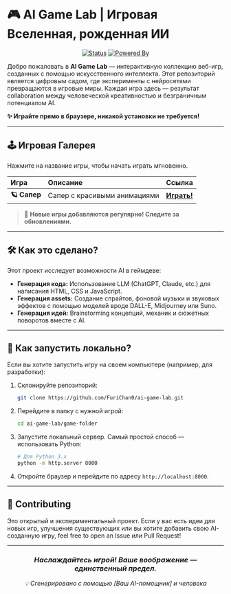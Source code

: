 # 🎮 AI Game Lab | Игровая Вселенная, рожденная ИИ

<div align="center">

[![Status](https://img.shields.io/badge/Status-Active-brightgreen.svg)]()
[![Powered By](https://img.shields.io/badge/Powered%20By-OpenAI%20|%20Claude%20|%20etc.-blue.svg)]()

</div>

Добро пожаловать в **AI Game Lab** — интерактивную коллекцию веб-игр, созданных с помощью искусственного интеллекта. Этот репозиторий является цифровым садом, где эксперименты с нейросетями превращаются в игровые миры. Каждая игра здесь — результат collaboration между человеческой креативностью и безграничным потенциалом AI.

**✨ Играйте прямо в браузере, никакой установки не требуется!**

---

## 🕹️ Игровая Галерея

Нажмите на название игры, чтобы начать играть мгновенно.

| Игра | Описание | Ссылка |
|:---|:---|:---|
| **🪐 Сапер** | Сапер с красивыми анимациями | **[Играть!](https://FuriChan0.github.io/ai-game-lab/sapperGame)** |

> 🔄 **Новые игры добавляются регулярно! Следите за обновлениями.**

---

## 🛠️ Как это сделано?

Этот проект исследует возможности AI в геймдеве:
*   **Генерация кода:** Использование LLM (ChatGPT, Claude, etc.) для написания HTML, CSS и JavaScript.
*   **Генерация assets:** Создание спрайтов, фоновой музыки и звуковых эффектов с помощью моделей вроде DALL-E, Midjourney или Suno.
*   **Генерация идей:** Brainstorming концепций, механик и сюжетных поворотов вместе с AI.

---

## 🚀 Как запустить локально?

Если вы хотите запустить игру на своем компьютере (например, для разработки):

1.  Склонируйте репозиторий:
    ```bash
    git clone https://github.com/FuriChan0/ai-game-lab.git
    ```
2.  Перейдите в папку с нужной игрой:
    ```bash
    cd ai-game-lab/game-folder
    ```
3.  Запустите локальный сервер. Самый простой способ — использовать Python:
    ```bash
    # Для Python 3.x
    python -m http.server 8000
    ```
4.  Откройте браузер и перейдите по адресу `http://localhost:8000`.

---

## 🤝 Contributing

Это открытый и экспериментальный проект. Если у вас есть идеи для новых игр, улучшения существующих или вы хотите добавить свою AI-созданную игру, feel free to open an Issue или Pull Request!

---

<div align="center">

### *Наслаждайтесь игрой! Ваше воображение — единственный предел.*
*💡 Сгенерировано с помощью [Ваш AI-помощник] и человека*

</div>
